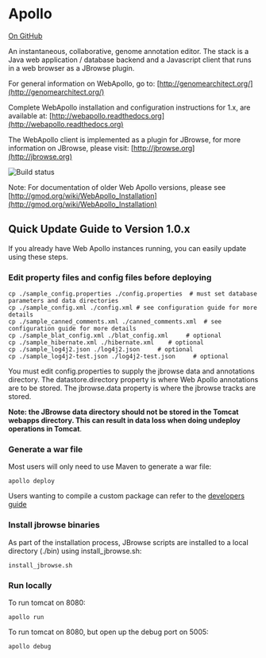 Apollo
======

<a href="https://github.com/GMOD/Apollo/blob/master/README.md">On GitHub</a>

An instantaneous, collaborative, genome annotation editor.  The stack is a Java web application / database backend and a Javascript client that runs in a web browser as a JBrowse plugin.  

For general information on WebApollo, go to: 
[http://genomearchitect.org/](http://genomearchitect.org/)

Complete WebApollo installation and configuration instructions for 1.x, are available at:
[http://webapollo.readthedocs.org](http://webapollo.readthedocs.org)

The WebApollo client is implemented as a plugin for JBrowse, for more information on JBrowse, please visit:
[http://jbrowse.org](http://jbrowse.org)

![Build status](https://travis-ci.org/GMOD/Apollo.svg?branch=master)

Note: For documentation of older Web Apollo versions, please see [http://gmod.org/wiki/WebApollo_Installation](http://gmod.org/wiki/WebApollo_Installation)

## Quick Update Guide to Version 1.0.x

If you already have Web Apollo instances running, you can easily update using these steps.

### Edit property files and config files before deploying

    cp ./sample_config.properties ./config.properties  # must set database parameters and data directories
    cp ./sample_config.xml ./config.xml # see configuration guide for more details
    cp ./sample_canned_comments.xml ./canned_comments.xml  # see configuration guide for more details 
    cp ./sample_blat_config.xml ./blat_config.xml     # optional
    cp ./sample_hibernate.xml ./hibernate.xml    # optional
    cp ./sample_log4j2.json ./log4j2.json     # optional
    cp ./sample_log4j2-test.json ./log4j2-test.json     # optional


You must edit config.properties to supply the jbrowse data and annotations directory. The datastore.directory property is where Web Apollo annotations are to be stored.  The jbrowse.data property is where the jbrowse tracks are stored.

**Note: the JBrowse data directory should not be stored in the Tomcat webapps directory. This can result in data loss when doing undeploy operations in Tomcat**.


### Generate a war file

Most users will only need to use Maven to generate a war file:

    apollo deploy 

Users wanting to compile a custom package can refer to the [developers guide](docs/Developer.md)

### Install jbrowse binaries

As part of the installation process, JBrowse scripts are installed to a local directory (./bin) using install\_jbrowse.sh:

    install_jbrowse.sh 

### Run locally

To run tomcat on 8080:

    apollo run

To run tomcat on 8080, but open up the debug port on 5005:

    apollo debug

